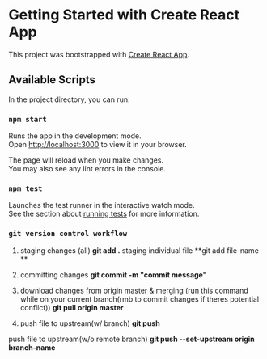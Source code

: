 # Getting Started with Create React App

This project was bootstrapped with [Create React App](https://github.com/facebook/create-react-app).

## Available Scripts

In the project directory, you can run:

### `npm start`

Runs the app in the development mode.\
Open [http://localhost:3000](http://localhost:3000) to view it in your browser.

The page will reload when you make changes.\
You may also see any lint errors in the console.

### `npm test`

Launches the test runner in the interactive watch mode.\
See the section about [running tests](https://facebook.github.io/create-react-app/docs/running-tests) for more information.


### `git version control workflow`

1. staging changes (all) 
**git add .** 
staging individual file 
**git add file-name **

2. committing changes 
**git commit -m "commit message"**

3. download changes from origin master & merging 
(run this command while on your current branch(rmb to commit changes if theres potential conflict))
**git pull origin master**


4. push file to upstream(w/ branch) 
**git push**

push file to upstream(w/o remote branch) 
**git push --set-upstream origin branch-name**

